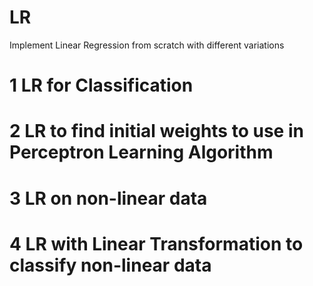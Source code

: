 # LR
Implement Linear Regression from scratch with different variations

# 1 LR for Classification
# 2 LR to find initial weights to use in Perceptron Learning Algorithm
# 3 LR on non-linear data
# 4 LR with Linear Transformation to classify non-linear data
